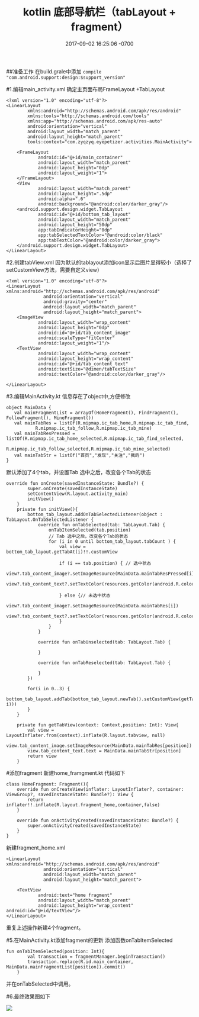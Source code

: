 ﻿---
layout: post
title: kotlin 底部导航栏（tabLayout + fragment）
date: 2017-09-02 16:25:06 -0700
key: 20170902
tags:
- Android
- kotlin
- tablayout
- fragment

---
##准备工作
  在build.grale中添加
    ```compile "com.android.support:design:$support_version"```

#1.编辑main_activity.xml
  确定主页面布局FrameLayout +TabLayout
```
<?xml version="1.0" encoding="utf-8"?>
<LinearLayout
        xmlns:android="http://schemas.android.com/apk/res/android"
        xmlns:tools="http://schemas.android.com/tools"
        xmlns:app="http://schemas.android.com/apk/res-auto"
        android:orientation="vertical"
        android:layout_width="match_parent"
        android:layout_height="match_parent"
        tools:context="com.zyqzyq.eyepetizer.activities.MainActivity">

    <FrameLayout
            android:id="@+id/main_container"
            android:layout_width="match_parent"
            android:layout_height="0dp"
            android:layout_weight="1">
    </FrameLayout>
    <View
            android:layout_width="match_parent"
            android:layout_height=".5dp"
            android:alpha=".6"
            android:background="@android:color/darker_gray"/>
    <android.support.design.widget.TabLayout
            android:id="@+id/bottom_tab_layout"
            android:layout_width="match_parent"
            android:layout_height="50dp"
            app:tabIndicatorHeight="0dp"
            app:tabSelectedTextColor="@android:color/black"
            app:tabTextColor="@android:color/darker_gray">
    </android.support.design.widget.TabLayout>
</LinearLayout>
```
#2.创建tabView.xml
  因为默认的tablayout添加icon显示后图片显得较小（选择了setCustomView方法，需要自定义view）
```
<?xml version="1.0" encoding="utf-8"?>
<LinearLayout xmlns:android="http://schemas.android.com/apk/res/android"
              android:orientation="vertical"
              android:gravity="center"
              android:layout_width="match_parent"
              android:layout_height="match_parent">
    <ImageView
            android:layout_width="wrap_content"
            android:layout_height="0dp"
            android:id="@+id/tab_content_image"
            android:scaleType="fitCenter"
            android:layout_weight="1"/>
    <TextView
            android:layout_width="wrap_content"
            android:layout_height="wrap_content"
            android:id="@+id/tab_content_text"
            android:textSize="@dimen/tabTextSize"
            android:textColor="@android:color/darker_gray"/>

</LinearLayout>
```
#3.编辑MainActivity.kt
  信息存在了object中,方便修改
 ```
object MainData {
    val mainFragmentList = arrayOf(HomeFragment(), FindFragment(), FollowFragment(), MineFragment())
    val mainTabRes = listOf(R.mipmap.ic_tab_home,R.mipmap.ic_tab_find,
            R.mipmap.ic_tab_follow,R.mipmap.ic_tab_mine)
    val mainTabResPressed = listOf(R.mipmap.ic_tab_home_selected,R.mipmap.ic_tab_find_selected,
            R.mipmap.ic_tab_follow_selected,R.mipmap.ic_tab_mine_selected)
    val mainTabStr = listOf("首页","发现","关注","我的")
}
```
默认添加了4个tab，并设置Tab 选中之后，改变各个Tab的状态
```
override fun onCreate(savedInstanceState: Bundle?) {
        super.onCreate(savedInstanceState)
        setContentView(R.layout.activity_main)
        initView()
    }
    private fun initView(){
        bottom_tab_layout.addOnTabSelectedListener(object : TabLayout.OnTabSelectedListener {
            override fun onTabSelected(tab: TabLayout.Tab) {
                onTabItemSelected(tab.position)
                // Tab 选中之后，改变各个Tab的状态
                for (i in 0 until bottom_tab_layout.tabCount ) {
                    val view = bottom_tab_layout.getTabAt(i)!!.customView

                    if (i == tab.position) { // 选中状态
                        view?.tab_content_image?.setImageResource(MainData.mainTabResPressed[i])
                        view?.tab_content_text?.setTextColor(resources.getColor(android.R.color.black))

                    } else {// 未选中状态
                        view?.tab_content_image?.setImageResource(MainData.mainTabRes[i])
                        view?.tab_content_text?.setTextColor(resources.getColor(android.R.color.darker_gray))
                    }
                }
            }

            override fun onTabUnselected(tab: TabLayout.Tab) {

            }

            override fun onTabReselected(tab: TabLayout.Tab) {

            }
        })

        for(i in 0..3) {
            bottom_tab_layout.addTab(bottom_tab_layout.newTab().setCustomView(getTabView(this, i)))
        }
    }

    private fun getTabView(context: Context,position: Int): View{
        val view = LayoutInflater.from(context).inflate(R.layout.tabview, null)
        view.tab_content_image.setImageResource(MainData.mainTabRes[position])
        view.tab_content_text.text = MainData.mainTabStr[position]
        return view
    }
```
#添加fragment
新建home_framgment.kt
代码如下
```
class HomeFragment: Fragment(){
    override fun onCreateView(inflater: LayoutInflater?, container: ViewGroup?, savedInstanceState: Bundle?): View {
        return inflater!!.inflate(R.layout.fragment_home,container,false)
    }

    override fun onActivityCreated(savedInstanceState: Bundle?) {
        super.onActivityCreated(savedInstanceState)
    }
}
```
新建fragment_home.xml
```<?xml version="1.0" encoding="utf-8"?>
<LinearLayout xmlns:android="http://schemas.android.com/apk/res/android"
              android:orientation="vertical"
              android:layout_width="match_parent"
              android:layout_height="match_parent">

    <TextView
            android:text="home fragment"
            android:layout_width="match_parent"
            android:layout_height="wrap_content" android:id="@+id/textView"/>
</LinearLayout>
```
重复上述操作新建4个fragment。

#5.在MainActivity.kt添加fragment的更新
添加函数onTabItemSelected
```
fun onTabItemSelected(position: Int){
        val transaction = fragmentManager.beginTransaction()
        transaction.replace(R.id.main_container, MainData.mainFragmentList[position]).commit()
    }
```
并在onTabSelected中调用。

#6.最终效果图如下


![](http://upload-images.jianshu.io/upload_images/7646499-d081b53f35b04173.png?imageMogr2/auto-orient/strip%7CimageView2/2/w/1240)